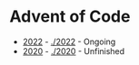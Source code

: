 # Advent of Code

* [2022](https://adventofcode.com/2022) - [./2022](./2022) - Ongoing
* [2020](https://adventofcode.com/2020) - [./2020](./2020) - Unfinished
